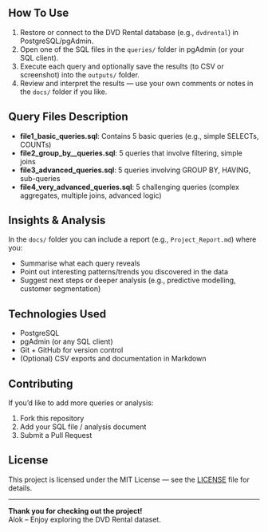 
## How To Use  
1. Restore or connect to the DVD Rental database (e.g., `dvdrental`) in PostgreSQL/pgAdmin.  
2. Open one of the SQL files in the `queries/` folder in pgAdmin (or your SQL client).  
3. Execute each query and optionally save the results (to CSV or screenshot) into the `outputs/` folder.  
4. Review and interpret the results — use your own comments or notes in the `docs/` folder if you like.

## Query Files Description  
- **file1_basic_queries.sql**: Contains 5 basic queries (e.g., simple SELECTs, COUNTs)  
- **file2_group_by__queries.sql**: 5 queries that involve filtering, simple joins  
- **file3_advanced_queries.sql**: 5 queries involving GROUP BY, HAVING, sub-queries  
- **file4_very_advanced_queries.sql**: 5 challenging queries (complex aggregates, multiple joins, advanced logic)  

## Insights & Analysis  
In the `docs/` folder you can include a report (e.g., `Project_Report.md`) where you:  
- Summarise what each query reveals  
- Point out interesting patterns/trends you discovered in the data  
- Suggest next steps or deeper analysis (e.g., predictive modelling, customer segmentation)  

## Technologies Used  
- PostgreSQL  
- pgAdmin (or any SQL client)  
- Git + GitHub for version control  
- (Optional) CSV exports and documentation in Markdown  

## Contributing  
If you’d like to add more queries or analysis:  
1. Fork this repository  
2. Add your SQL file / analysis document  
3. Submit a Pull Request  

## License  
This project is licensed under the MIT License — see the [LICENSE](LICENSE) file for details.  

---

**Thank you for checking out the project!**  
Alok – Enjoy exploring the DVD Rental dataset.  
